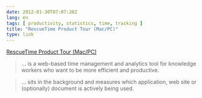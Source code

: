```yaml
---
date: 2012-01-30T07:07:28Z
lang: en
tags: [ productivity, statistics, time, tracking ]
title: "RescueTime Product Tour (Mac/PC)"
type: link
---
```


[RescueTime Product Tour (Mac/PC)](https://www.rescuetime.com/tour)

> ... is a web-based time management and analytics tool for knowledge
> workers who want to be more efficient and productive.

> ... sits in the background and measures which application, web site or
> (optionally) document is actively being used.

